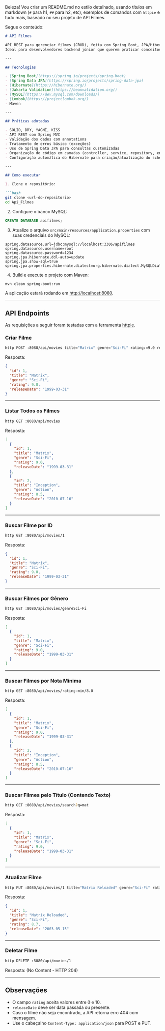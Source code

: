 Beleza! Vou criar um README.md no estilo detalhado, usando títulos em markdown (`#` para h1, `##` para h2, etc), exemplos de comandos com `httpie` e tudo mais, baseado no seu projeto de API Filmes.

Segue o conteúdo:

````markdown
# API Filmes

API REST para gerenciar filmes (CRUD), feita com Spring Boot, JPA/Hibernate e MySQL.  
Ideal para desenvolvedores backend júnior que querem praticar conceitos como API REST, validação, e uso de banco relacional.

---

## Tecnologias

- [Spring Boot](https://spring.io/projects/spring-boot)
- [Spring Data JPA](https://spring.io/projects/spring-data-jpa)
- [Hibernate](https://hibernate.org/)
- [Jakarta Validation](https://beanvalidation.org/)
- [MySQL](https://dev.mysql.com/downloads/)
- [Lombok](https://projectlombok.org/)
- Maven

---

## Práticas adotadas

- SOLID, DRY, YAGNI, KISS
- API REST com Spring MVC
- Validação dos dados com annotations
- Tratamento de erros básico (exceções)
- Uso de Spring Data JPA para consultas customizadas
- Organização do código em camadas (controller, service, repository, entity)
- Configuração automática do Hibernate para criação/atualização do schema no MySQL

---

## Como executar

1. Clone o repositório:

```bash
git clone <url-do-repositorio>
cd Api_Filmes
````

2. Configure o banco MySQL:

```sql
CREATE DATABASE apifilmes;
```

3. Atualize o arquivo `src/main/resources/application.properties` com suas credenciais do MySQL:

```properties
spring.datasource.url=jdbc:mysql://localhost:3306/apifilmes
spring.datasource.username=root
spring.datasource.password=1234
spring.jpa.hibernate.ddl-auto=update
spring.jpa.show-sql=true
spring.jpa.properties.hibernate.dialect=org.hibernate.dialect.MySQLDialect
```

4. Build e execute o projeto com Maven:

```bash
mvn clean spring-boot:run
```

A aplicação estará rodando em [http://localhost:8080](http://localhost:8080).

---

## API Endpoints

As requisições a seguir foram testadas com a ferramenta [httpie](https://httpie.io/).

### Criar Filme

```bash
http POST :8080/api/movies title="Matrix" genre="Sci-Fi" rating:=9.0 releaseDate="1999-03-31"
```

Resposta:

```json
{
  "id": 1,
  "title": "Matrix",
  "genre": "Sci-Fi",
  "rating": 9.0,
  "releaseDate": "1999-03-31"
}
```

---

### Listar Todos os Filmes

```bash
http GET :8080/api/movies
```

Resposta:

```json
[
  {
    "id": 1,
    "title": "Matrix",
    "genre": "Sci-Fi",
    "rating": 9.0,
    "releaseDate": "1999-03-31"
  },
  {
    "id": 2,
    "title": "Inception",
    "genre": "Action",
    "rating": 8.5,
    "releaseDate": "2010-07-16"
  }
]
```

---

### Buscar Filme por ID

```bash
http GET :8080/api/movies/1
```

Resposta:

```json
{
  "id": 1,
  "title": "Matrix",
  "genre": "Sci-Fi",
  "rating": 9.0,
  "releaseDate": "1999-03-31"
}
```

---

### Buscar Filmes por Gênero

```bash
http GET :8080/api/movies/genreSci-Fi
```

Resposta:

```json
[
  {
    "id": 1,
    "title": "Matrix",
    "genre": "Sci-Fi",
    "rating": 9.0,
    "releaseDate": "1999-03-31"
  }
]
```

---

### Buscar Filmes por Nota Mínima

```bash
http GET :8080/api/movies/rating-min/8.0
```

Resposta:

```json
[
  {
    "id": 1,
    "title": "Matrix",
    "genre": "Sci-Fi",
    "rating": 9.0,
    "releaseDate": "1999-03-31"
  },
  {
    "id": 2,
    "title": "Inception",
    "genre": "Action",
    "rating": 8.5,
    "releaseDate": "2010-07-16"
  }
]
```

---

### Buscar Filmes pelo Título (Contendo Texto)

```bash
http GET :8080/api/movies/search?q=mat
```

Resposta:

```json
[
  {
    "id": 1,
    "title": "Matrix",
    "genre": "Sci-Fi",
    "rating": 9.0,
    "releaseDate": "1999-03-31"
  }
]
```

---

### Atualizar Filme

```bash
http PUT :8080/api/movies/1 title="Matrix Reloaded" genre="Sci-Fi" rating:=8.7 releaseDate="2003-05-15"
```

Resposta:

```json
{
  "id": 1,
  "title": "Matrix Reloaded",
  "genre": "Sci-Fi",
  "rating": 8.7,
  "releaseDate": "2003-05-15"
}
```

---

### Deletar Filme

```bash
http DELETE :8080/api/movies/1
```

Resposta: (No Content - HTTP 204)

---

## Observações

* O campo `rating` aceita valores entre 0 e 10.
* `releaseDate` deve ser data passada ou presente.
* Caso o filme não seja encontrado, a API retorna erro 404 com mensagem.
* Use o cabeçalho `Content-Type: application/json` para POST e PUT.

